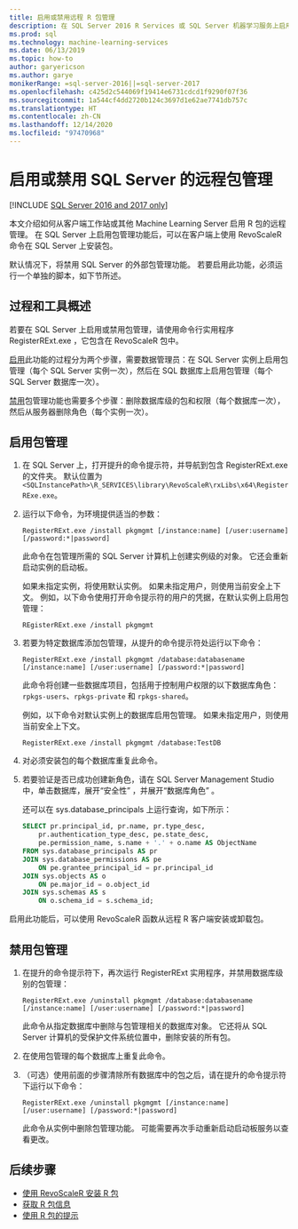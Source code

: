```yaml
---
title: 启用或禁用远程 R 包管理
description: 在 SQL Server 2016 R Services 或 SQL Server 机器学习服务上启用远程 R 包管理（数据库内）
ms.prod: sql
ms.technology: machine-learning-services
ms.date: 06/13/2019
ms.topic: how-to
author: garyericson
ms.author: garye
monikerRange: =sql-server-2016||=sql-server-2017
ms.openlocfilehash: c425d2c544069f19414e6731cdcd1f9290f07f36
ms.sourcegitcommit: 1a544cf4dd2720b124c3697d1e62ae7741db757c
ms.translationtype: HT
ms.contentlocale: zh-CN
ms.lasthandoff: 12/14/2020
ms.locfileid: "97470968"
---
```

# <a name="enable-or-disable-remote-package-management-for-sql-server"></a>启用或禁用 SQL Server 的远程包管理
[!INCLUDE [SQL Server 2016 and 2017 only](../../includes/applies-to-version/sqlserver2016-2017-only.md)]

本文介绍如何从客户端工作站或其他 Machine Learning Server 启用 R 包的远程管理。 在 SQL Server 上启用包管理功能后，可以在客户端上使用 RevoScaleR 命令在 SQL Server 上安装包。

默认情况下，将禁用 SQL Server 的外部包管理功能。 若要启用此功能，必须运行一个单独的脚本，如下节所述。

## <a name="overview-of-process-and-tools"></a>过程和工具概述

若要在 SQL Server 上启用或禁用包管理，请使用命令行实用程序 RegisterRExt.exe  ，它包含在 RevoScaleR  包中。

[启用](#bkmk_enable)此功能的过程分为两个步骤，需要数据管理员：在 SQL Server 实例上启用包管理（每个 SQL Server 实例一次），然后在 SQL 数据库上启用包管理（每个 SQL Server 数据库一次）。

[禁用](#bkmk_disable)包管理功能也需要多个步骤：删除数据库级的包和权限（每个数据库一次），然后从服务器删除角色（每个实例一次）。

## <a name="enable-package-management"></a><a name="bkmk_enable"></a> 启用包管理

1. 在 SQL Server 上，打开提升的命令提示符，并导航到包含 RegisterRExt.exe 的文件夹。 默认位置为 `<SQLInstancePath>\R_SERVICES\library\RevoScaleR\rxLibs\x64\RegisterRExe.exe`。

2. 运行以下命令，为环境提供适当的参数：

    `RegisterRExt.exe /install pkgmgmt [/instance:name] [/user:username] [/password:*|password]`

    此命令在包管理所需的 SQL Server 计算机上创建实例级的对象。 它还会重新启动实例的启动板。

    如果未指定实例，将使用默认实例。 如果未指定用户，则使用当前安全上下文。 例如，以下命令使用打开命令提示符的用户的凭据，在默认实例上启用包管理：

    `REgisterRExt.exe /install pkgmgmt`

3. 若要为特定数据库添加包管理，从提升的命令提示符处运行以下命令：

    `RegisterRExt.exe /install pkgmgmt /database:databasename [/instance:name] [/user:username] [/password:*|password]`
   
    此命令将创建一些数据库项目，包括用于控制用户权限的以下数据库角色：`rpkgs-users`、`rpkgs-private` 和 `rpkgs-shared`。

    例如，以下命令对默认实例上的数据库启用包管理。 如果未指定用户，则使用当前安全上下文。

    `RegisterRExt.exe /install pkgmgmt /database:TestDB`

4. 对必须安装包的每个数据库重复此命令。

5. 若要验证是否已成功创建新角色，请在 SQL Server Management Studio 中，单击数据库，展开“安全性”  ，并展开“数据库角色”  。

    还可以在 sys.database_principals 上运行查询，如下所示：

    ```sql
    SELECT pr.principal_id, pr.name, pr.type_desc,   
        pr.authentication_type_desc, pe.state_desc,   
        pe.permission_name, s.name + '.' + o.name AS ObjectName  
    FROM sys.database_principals AS pr  
    JOIN sys.database_permissions AS pe  
        ON pe.grantee_principal_id = pr.principal_id  
    JOIN sys.objects AS o  
        ON pe.major_id = o.object_id  
    JOIN sys.schemas AS s  
        ON o.schema_id = s.schema_id;
    ```

启用此功能后，可以使用 RevoScaleR 函数从远程 R 客户端安装或卸载包。

## <a name="disable-package-management"></a><a name="bkmk_disable"></a> 禁用包管理

1. 在提升的命令提示符下，再次运行 RegisterRExt 实用程序，并禁用数据库级别的包管理：

    `RegisterRExt.exe /uninstall pkgmgmt /database:databasename [/instance:name] [/user:username] [/password:*|password]`

    此命令从指定数据库中删除与包管理相关的数据库对象。 它还将从 SQL Server 计算机的受保护文件系统位置中，删除安装的所有包。

2. 在使用包管理的每个数据库上重复此命令。

3.  （可选）使用前面的步骤清除所有数据库中的包之后，请在提升的命令提示符下运行以下命令：

    `RegisterRExt.exe /uninstall pkgmgmt [/instance:name] [/user:username] [/password:*|password]`

    此命令从实例中删除包管理功能。 可能需要再次手动重新启动启动板服务以查看更改。

## <a name="next-steps"></a>后续步骤

+ [使用 RevoScaleR 安装 R 包](install-r-packages-with-revoscaler.md)
+ [获取 R 包信息](r-package-information.md)
+ [使用 R 包的提示](tips-for-using-r-packages.md)
